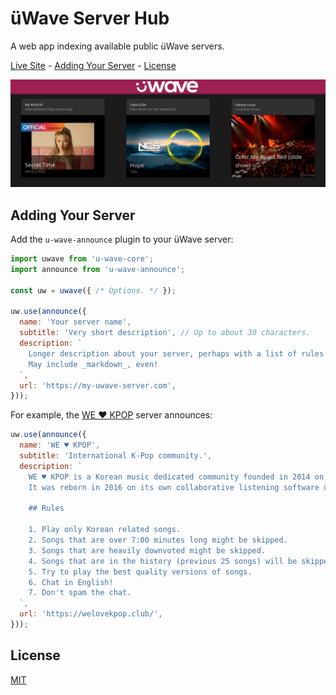 # üWave Server Hub

A web app indexing available public üWave servers.

[Live Site][] - [Adding Your Server](#adding-your-server) - [License](#license)

[![Screenshot](.github/screenshot.png)][Live Site]

## Adding Your Server

Add the `u-wave-announce` plugin to your üWave server:

```js
import uwave from 'u-wave-core';
import announce from 'u-wave-announce';

const uw = uwave({ /* Options. */ });

uw.use(announce({
  name: 'Your server name',
  subtitle: 'Very short description', // Up to about 30 characters.
  description: `
    Longer description about your server, perhaps with a list of rules.
    May include _markdown_, even!
  `,
  url: 'https://my-uwave-server.com',
}));
```

For example, the [WE ♥ KPOP](https://welovekpop.club) server announces:

```js
uw.use(announce({
  name: 'WE ♥ KPOP',
  subtitle: 'International K-Pop community.',
  description: `
    WE ♥ KPOP is a Korean music dedicated community founded in 2014 on plug.dj.
    It was reborn in 2016 on its own collaborative listening software üWave.

    ## Rules

    1. Play only Korean related songs.
    2. Songs that are over 7:00 minutes long might be skipped.
    3. Songs that are heavily downvoted might be skipped.
    4. Songs that are in the history (previous 25 songs) will be skipped.
    5. Try to play the best quality versions of songs.
    6. Chat in English!
    7. Don't spam the chat.
  `,
  url: 'https://welovekpop.club/',
}));
```

## License

[MIT][]

[MIT]: ./LICENSE

[Live Site]: https://hub.u-wave.net
